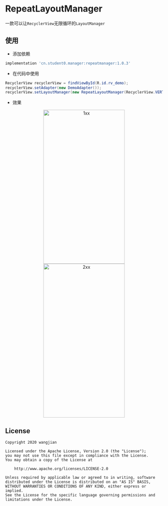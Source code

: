 # RepeatLayoutManager

一款可以让`RecyclerView`无限循环的`LayoutManager`

## 使用

* 添加依赖

```gradle
implementation 'cn.student0.manager:repeatmanager:1.0.3'
```

* 在代码中使用 
```java
RecyclerView recyclerView = findViewById(R.id.rv_demo);
recyclerView.setAdapter(new DemoAdapter());
recyclerView.setLayoutManager(new RepeatLayoutManager(RecyclerView.VERTICAL));
```

* 效果
<div  align="center">
<img src="./readme/h_layoutmanager.gif" width = "260" height = "490" alt="1xx"/>
<img src="./readme/v_layoutmanager.gif" width = "260" height = "490" alt="2xx"/>
</div>

## License

```
Copyright 2020 wangjian

Licensed under the Apache License, Version 2.0 (the "License");
you may not use this file except in compliance with the License.
You may obtain a copy of the License at

    http://www.apache.org/licenses/LICENSE-2.0

Unless required by applicable law or agreed to in writing, software
distributed under the License is distributed on an "AS IS" BASIS,
WITHOUT WARRANTIES OR CONDITIONS OF ANY KIND, either express or implied.
See the License for the specific language governing permissions and
limitations under the License.
```

